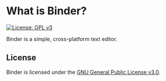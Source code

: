 # What is Binder?

[![License: GPL v3](https://img.shields.io/badge/License-GPLv3-blue.svg)](https://www.gnu.org/licenses/gpl-3.0)

Binder is a simple, cross-platform text editor.

## License

Binder is licensed under the [GNU General Public License v3.0](https://github.com/sdmila/binder/blob/main/LICENSE).
